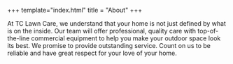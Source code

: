 +++
template="index.html"
title = "About"
+++

At TC Lawn Care, we understand that your home is not just defined by
what is on the inside. Our team will offer professional, quality
care with top-of-the-line commercial equipment to help you make your
outdoor space look its best. We promise to provide outstanding
service. Count on us to be reliable and have great respect for your love of your home.
